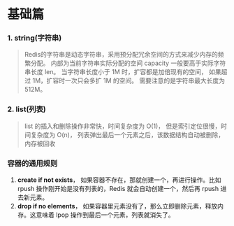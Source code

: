 # 基础篇

### 1. string(字符串)

> Redis的字符串是动态字符串，采用预分配冗余空间的方式来减少内存的频繁分配。
> 内部为当前字符串实际分配的空间 capacity 一般要高于实际字符串长度 len。
> 当字符串长度小于 1M 时，扩容都是加倍现有的空间，
> 如果超过 1M，扩容时一次只会多扩 1M 的空间。
> 需要注意的是字符串最大长度为 512M。

### 2. list(列表)

> list 的插入和删除操作非常快，时间复杂度为 O(1)，
> 但是索引定位很慢，时间复杂度为 O(n)，
> 列表弹出最后一个元素之后，该数据结构自动被删除，内存被回收


### 容器的通用规则
1. **create if not exists**，
如果容器不存在，那就创建一个，再进行操作。比如 rpush 操作刚开始是没有列表的，Redis 就会自动创建一个，然后再 rpush 进去新元素。
2. **drop if no elements**，
如果容器里元素没有了，那么立即删除元素，释放内存。这意味着 lpop 操作到最后一个元素，列表就消失了。